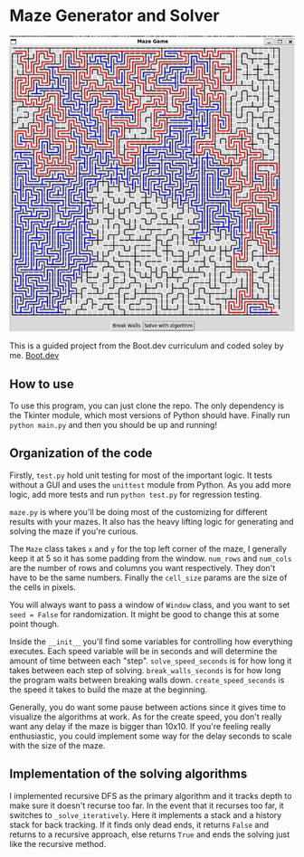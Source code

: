 # Maze Generator and Solver

![Solved maze](./readme_images/solved.png)

This is a guided project from the Boot.dev curriculum and coded soley by me. [Boot.dev](boot.dev)

## How to use

To use this program, you can just clone the repo. The only dependency is the Tkinter module, which most versions
of Python should have. Finally run `python main.py` and then you should be up and running!

## Organization of the code

Firstly, `test.py` hold unit testing for most of the important logic. It tests without a GUI and uses the `unittest`
module from Python. As you add more logic, add more tests and run `python test.py` for regression testing.

`maze.py` is where you'll be doing most of the customizing for different results with your mazes. It also has the 
heavy lifting logic for generating and solving the maze if you're curious. 

The `Maze` class takes `x` and `y` for the top left corner of the maze, I generally keep it at 5 so it has some padding from the window.
`num_rows` and `num_cols` are the number of rows and columns you want respectively. They don't have to be the same
numbers. Finally the `cell_size` params are the size of the cells in pixels.

You will always want to pass a window of `Window` class, and you want to set `seed = False` for randomization.
It might be good to change this at some point though.

Inside the `__init__` you'll find some variables for controlling how everything executes. Each speed variable will be in seconds
and will determine the amount of time between each "step". `solve_speed_seconds` is for how long it takes between each step of solving.
`break_walls_seconds` is for how long the program waits between breaking walls down. `create_speed_seconds` is the speed 
it takes to build the maze at the beginning.

Generally, you do want some pause between actions since it gives time to visualize the algorithms at work. As for the create
speed, you don't really want any delay if the maze is bigger than 10x10. If you're feeling really enthusiastic, you could 
implement some way for the delay seconds to scale with the size of the maze.

## Implementation of the solving algorithms

I implemented recursive DFS as the primary algorithm and it tracks depth to make sure it doesn't recurse too far.
In the event that it recurses too far, it switches to `_solve_iteratively`. Here it implements a stack and a history stack 
for back tracking. If it finds only dead ends, it returns `False` and returns to a recursive approach, else returns `True`
and ends the solving just like the recursive method.
